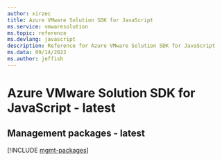 ```yaml
---
author: xirzec
title: Azure VMware Solution SDK for JavaScript
ms.service: vmwaresolution
ms.topic: reference
ms.devlang: javascript
description: Reference for Azure VMware Solution SDK for JavaScript
ms.data: 09/14/2022
ms.author: jeffish
---
```

# Azure VMware Solution SDK for JavaScript - latest

## Management packages - latest
[!INCLUDE [mgmt-packages](vmware-solution-mgmt-index.md)]